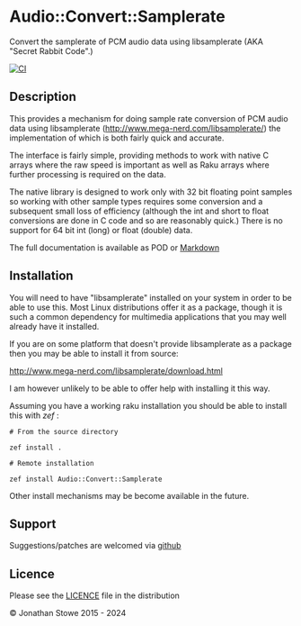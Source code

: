 # Audio::Convert::Samplerate

Convert the samplerate of PCM audio data using libsamplerate (AKA "Secret Rabbit Code".)

[![CI](https://github.com/jonathanstowe/Audio-Convert-Samplerate/actions/workflows/main.yml/badge.svg)](https://github.com/jonathanstowe/Audio-Convert-Samplerate/actions/workflows/main.yml)

## Description

This provides a mechanism for doing sample rate conversion of PCM audio
data using libsamplerate (http://www.mega-nerd.com/libsamplerate/)
the implementation of which is both fairly quick and accurate.

The interface is fairly simple, providing methods to work with native
C arrays where the raw speed is important as well as Raku arrays where
further processing is required on the data.

The native library is designed to work only with 32 bit floating point
samples so working with other sample types requires some conversion
and a subsequent small loss of efficiency (although the int and short
to float conversions are done in C code and so are reasonably quick.)
There is no support for 64 bit int (long) or float (double) data.

The full documentation is available as POD or [Markdown](Documentation.md)

## Installation

You will need to have "libsamplerate"  installed on your system in order to
be able to use this. Most Linux distributions offer it as a package, though
it is such a common dependency for multimedia applications that you may well
already have it installed.

If you are on some platform that doesn't provide libsamplerate as a package
then you may be able to install it from source:

http://www.mega-nerd.com/libsamplerate/download.html

I am however unlikely to be able to offer help with installing it this way.

Assuming you have a working raku installation you should be able to install this with *zef* :

    # From the source directory
   
    zef install .

    # Remote installation

    zef install Audio::Convert::Samplerate

Other install mechanisms may be become available in the future.

## Support

Suggestions/patches are welcomed via [github](https://github.com/jonathanstowe/Audio-Convert-Samplerate/issues)

## Licence

Please see the [LICENCE](LICENCE) file in the distribution

© Jonathan Stowe 2015 - 2024
